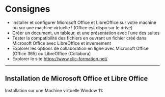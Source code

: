 # Consignes 

* Installer et configurer Microsoft Office et LibreOffice sur votre machine ou sur une machine virtuelle ! (Office est dispo sur le drive)
* Créer un document, un tableur, et une présentation avec l’une des suites
* Tester la compatibilité des fichiers en ouvrant un fichier créé dans Microsoft Office avec LibreOffice et inversement
* Explorer les options de collaboration en ligne avec Microsoft Office (Office 365) ou LibreOffice (Collabora)
* Explorer le site https://www.clic-formation.net/
---
## Installation de Microsoft Office et Libre Office
Installation sur une Machine virtuelle Window 11: 
